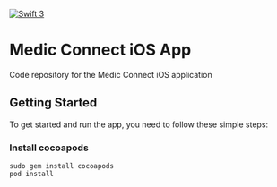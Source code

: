 [![Swift 3](https://img.shields.io/badge/Swift-3.0-orange.svg?style=flat)](https://swift.org)

# Medic Connect iOS App
Code repository for the Medic Connect iOS application

## Getting Started

To get started and run the app, you need to follow these simple steps:

### Install cocoapods

  ```
  sudo gem install cocoapods
  pod install
  ```

